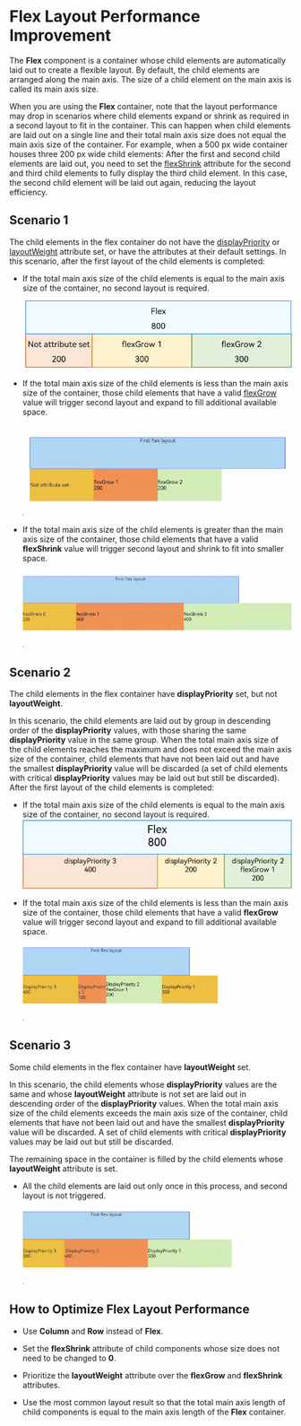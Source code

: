 # Flex Layout Performance Improvement


The **Flex** component is a container whose child elements are automatically laid out to create a flexible layout. By default, the child elements are arranged along the main axis. The size of a child element on the main axis is called its main axis size.


When you are using the **Flex** container, note that the layout performance may drop in scenarios where child elements expand or shrink as required in a second layout to fit in the container. This can happen when child elements are laid out on a single line and their total main axis size does not equal the main axis size of the container. For example, when a 500 px wide container houses three 200 px wide child elements: After the first and second child elements are laid out, you need to set the [flexShrink](../reference/apis-arkui/arkui-ts/ts-universal-attributes-flex-layout.md#flexshrink) attribute for the second and third child elements to fully display the third child element. In this case, the second child element will be laid out again, reducing the layout efficiency.


## Scenario 1

The child elements in the flex container do not have the [displayPriority](../reference/apis-arkui/arkui-ts/ts-universal-attributes-layout-constraints.md#displaypriority) or [layoutWeight](../reference/apis-arkui/arkui-ts/ts-universal-attributes-size.md#layoutweight) attribute set, or have the attributes at their default settings. In this scenario, after the first layout of the child elements is completed:


- If the total main axis size of the child elements is equal to the main axis size of the container, no second layout is required.

  ![layout-performance-1](figures/layout-performance-1.png)

- If the total main axis size of the child elements is less than the main axis size of the container, those child elements that have a valid [flexGrow](../reference/apis-arkui/arkui-ts/ts-universal-attributes-flex-layout.md#flexgrow) value will trigger second layout and expand to fill additional available space.

  ![layout-performace-2](figures/layout-performace-2.gif)

- If the total main axis size of the child elements is greater than the main axis size of the container, those child elements that have a valid **flexShrink** value will trigger second layout and shrink to fit into smaller space.
  ![layout-performace-3](figures/layout-performace-3.gif)


## Scenario 2

The child elements in the flex container have **displayPriority** set, but not **layoutWeight**.


In this scenario, the child elements are laid out by group in descending order of the **displayPriority** values, with those sharing the same **displayPriority** value in the same group. When the total main axis size of the child elements reaches the maximum and does not exceed the main axis size of the container, child elements that have not been laid out and have the smallest **displayPriority** value will be discarded (a set of child elements with critical **displayPriority** values may be laid out but still be discarded). After the first layout of the child elements is completed:


- If the total main axis size of the child elements is equal to the main axis size of the container, no second layout is required.
  ![layout-performance-4](figures/layout-performance-4.png)

- If the total main axis size of the child elements is less than the main axis size of the container, those child elements that have a valid **flexGrow** value will trigger second layout and expand to fill additional available space.
  ![layout-performace-5](figures/layout-performace-5.gif)


## Scenario 3

Some child elements in the flex container have **layoutWeight** set.

In this scenario, the child elements whose **displayPriority** values are the same and whose **layoutWeight** attribute is not set are laid out in descending order of the **displayPriority** values. When the total main axis size of the child elements exceeds the main axis size of the container, child elements that have not been laid out and have the smallest **displayPriority** value will be discarded. A set of child elements with critical **displayPriority** values may be laid out but still be discarded.


The remaining space in the container is filled by the child elements whose **layoutWeight** attribute is set.


- All the child elements are laid out only once in this process, and second layout is not triggered.
  ![layout-performace-6](figures/layout-performace-6.gif)


## How to Optimize Flex Layout Performance

- Use **Column** and **Row** instead of **Flex**.

- Set the **flexShrink** attribute of child components whose size does not need to be changed to **0**.

- Prioritize the **layoutWeight** attribute over the **flexGrow** and **flexShrink** attributes.

- Use the most common layout result so that the total main axis length of child components is equal to the main axis length of the **Flex** container.
